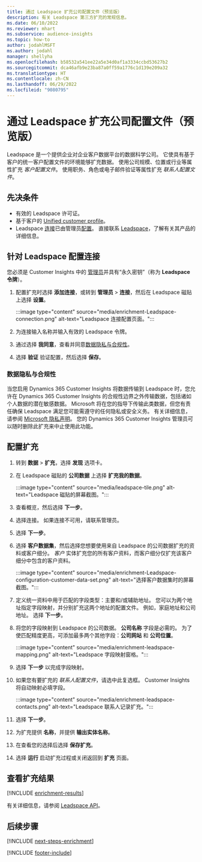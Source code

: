 ```yaml
---
title: 通过 Leadspace 扩充公司配置文件（预览版）
description: 有关 Leadspace 第三方扩充的常规信息。
ms.date: 06/10/2022
ms.reviewer: mhart
ms.subservice: audience-insights
ms.topic: how-to
author: jodahlMSFT
ms.author: jodahl
manager: shellyha
ms.openlocfilehash: b58532a541ee22a5e34d0af1a3334ccbd53627b2
ms.sourcegitcommit: dca46afb9e23ba87a0ff59a1776c1d139e209a32
ms.translationtype: HT
ms.contentlocale: zh-CN
ms.lasthandoff: 06/29/2022
ms.locfileid: "9080795"
---
```

# <a name="enrich-company-profiles-with-leadspace-preview"></a>通过 Leadspace 扩充公司配置文件（预览版）

Leadspace 是一个提供企业对企业客户数据平台的数据科学公司。 它使具有基于客户的统一客户配置文件的环境能够扩充数据。 使用公司规模、位置或行业等属性扩充 *客户配置文件*。 使用职务、角色或电子邮件验证等属性扩充 *联系人配置文件*。

## <a name="prerequisites"></a>先决条件

- 有效的 Leadspace 许可证。
- 基于客户的 [Unified customer profile](customer-profiles.md)。
- Leadspace [连接](connections.md)已由管理员[配置](#configure-the-connection-for-leadspace)。 直接联系 [Leadspace](https://www.leadspace.com/leadspace-microsoft-dynamics-365/)，了解有关其产品的详细信息。

## <a name="configure-the-connection-for-leadspace"></a>针对 Leadspace 配置连接

您必须是 Customer Insights 中的 [管理员](permissions.md#admin)并具有“永久密钥”（称为 **Leadspace 令牌**）。

1. 配置扩充时选择 **添加连接**，或转到 **管理员** > **连接**，然后在 Leadspace 磁贴上选择 **设置**。

   :::image type="content" source="media/enrichment-Leadspace-connection.png" alt-text="Leadspace 连接配置页面。":::

1. 为连接输入名称并输入有效的 Leadspace 令牌。

1. 通过选择 **我同意**，查看并同意[数据隐私与合规性](#data-privacy-and-compliance)。

1. 选择 **验证** 验证配置，然后选择 **保存**。

### <a name="data-privacy-and-compliance"></a>数据隐私与合规性

当您启用 Dynamics 365 Customer Insights 将数据传输到 Leadspace 时，您允许在 Dynamics 365 Customer Insights 的合规性边界之外传输数据，包括诸如个人数据的潜在敏感数据。 Microsoft 将在您的指导下传输此类数据，但您有责任确保 Leadspace 满足您可能需遵守的任何隐私或安全义务。 有关详细信息，请参阅 [Microsoft 隐私声明](https://go.microsoft.com/fwlink/?linkid=396732)。
您的 Dynamics 365 Customer Insights 管理员可以随时删除此扩充来中止使用此功能。

## <a name="configure-the-enrichment"></a>配置扩充

1. 转到 **数据** > **扩充**，选择 **发现** 选项卡。

1. 在 Leadspace 磁贴的 **公司数据** 上选择 **扩充我的数据**。

   :::image type="content" source="media/leadspace-tile.png" alt-text="Leadspace 磁贴的屏幕截图。":::

1. 查看概览，然后选择 **下一步**。

1. 选择连接。 如果连接不可用，请联系管理员。

1. 选择 **下一步**。

1. 选择 **客户数据集**，然后选择您想要使用来自 Leadspace 的公司数据扩充的资料或客户细分。 *客户* 实体扩充您的所有客户资料，而客户细分仅扩充该客户细分中包含的客户资料。

    :::image type="content" source="media/enrichment-Leadspace-configuration-customer-data-set.png" alt-text="选择客户数据集时的屏幕截图。":::

1. 定义统一资料中用于匹配的字段类型：主要和/或辅助地址。 您可以为两个地址指定字段映射，并分别扩充这两个地址的配置文件。 例如，家庭地址和公司地址。 选择 **下一步**。

1. 将您的字段映射到 Leadspace 的公司数据。 **公司名称** 字段是必需的。 为了使匹配精度更高，可添加最多两个其他字段：**公司网站** 和 **公司位置**。

   :::image type="content" source="media/enrichment-leadspace-mapping.png" alt-text="Leadspace 字段映射窗格。":::

1. 选择 **下一步** 以完成字段映射。

1. 如果您有要扩充的 *联系人配置文件*，请选中此复选框。 Customer Insights 将自动映射必填字段。

   :::image type="content" source="media/enrichment-leadspace-contacts.png" alt-text="Leadspace 联系人记录扩充。":::

1. 选择 **下一步**。

1. 为扩充提供 **名称**，并提供 **输出实体名称**。

1. 在查看您的选择后选择 **保存扩充**。

1. 选择 **运行** 启动扩充过程或关闭返回到 **扩充** 页面。

## <a name="view-enrichment-results"></a>查看扩充结果

[!INCLUDE [enrichment-results](includes/enrichment-results.md)]

有关详细信息，请参阅 [Leadspace API](https://support.leadspace.com/hc/en-us/sections/201997649-API)。

## <a name="next-steps"></a>后续步骤

[!INCLUDE [next-steps-enrichment](includes/next-steps-enrichment.md)]

[!INCLUDE [footer-include](includes/footer-banner.md)]
